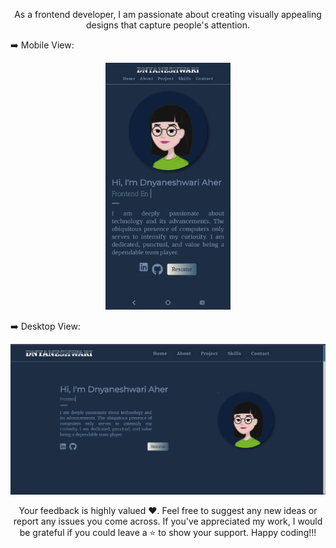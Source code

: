 <div align="center">
  

</div>

<p align="center">
   As a frontend developer, I am passionate about creating visually appealing designs that capture people's attention.
</p>

<div align="center">
  <p align="left">➡️ Mobile View:</p>
  <img src="https://github.com/dnyaneshwari111999/portfolio/blob/main/public/mobile_view.jpeg" width="200px"/>
  <p align="left">➡️ Desktop View:</p>
  <img src="https://github.com/dnyaneshwari111999/portfolio/blob/main/public/desktopview.jpg" width="800px"/>
</div>

<p align="center">
  Your feedback is highly valued ❤️. Feel free to suggest any new ideas or report any issues you come across. If you've appreciated my work, I would be grateful if you could leave a ⭐ to show your support. Happy     coding!!!
</p>
